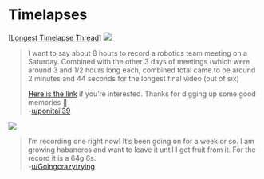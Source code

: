 # Timelapses
[[Longest Timelapse Thread](https://www.reddit.com/r/iphone/comments/leavay/longest_youve_left_your_iphone_recording_a/gmcx6xr)]
![](Timelapses/Photo%20Feb%207,%202021%20at%20204424.jpg)
> I want to say about 8 hours to record a robotics team meeting on a Saturday. Combined with the other 3 days of meetings (which were around 3 and 1/2 hours long each, combined total came to be around 2 minutes and 44 seconds for the longest final video (out of six)  
>   
> [Here is the link](https://youtu.be/wn2mHvAIo1o) if you’re interested. Thanks for digging up some good memories 🙂  
> -[u/ponitail39](https://reddit.com/r/iphone/comments/leavay/_/gmcx6xr/?context=1)  

![](Timelapses/Photo%20Feb%208,%202021%20at%20144809.jpg)
> I’m recording one right now! It’s been going on for a week or so. I am growing habaneros and want to leave it until I get fruit from it. For the record it is a 64g 6s.  
> -[u/Goingcrazytrying](https://reddit.com/r/iphone/comments/leavay/_/gmjh8r2/?context=1)  
